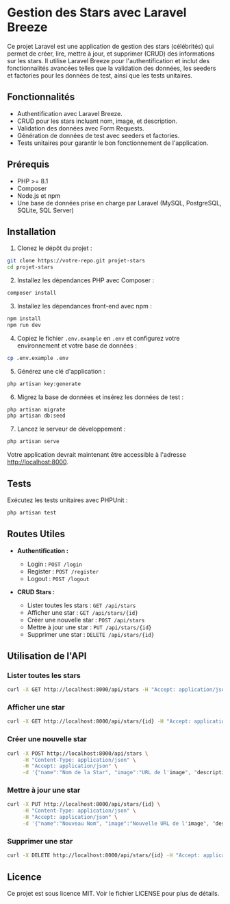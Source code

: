 # Gestion des Stars avec Laravel Breeze

Ce projet Laravel est une application de gestion des stars (célébrités) qui permet de créer, lire, mettre à jour, et
supprimer (CRUD) des informations sur les stars. Il utilise Laravel Breeze pour l'authentification et inclut des
fonctionnalités avancées telles que la validation des données, les seeders et factories pour les données de test, ainsi
que les tests unitaires.

## Fonctionnalités

- Authentification avec Laravel Breeze.
- CRUD pour les stars incluant nom, image, et description.
- Validation des données avec Form Requests.
- Génération de données de test avec seeders et factories.
- Tests unitaires pour garantir le bon fonctionnement de l'application.

## Prérequis

- PHP >= 8.1
- Composer
- Node.js et npm
- Une base de données prise en charge par Laravel (MySQL, PostgreSQL, SQLite, SQL Server)

## Installation

1. Clonez le dépôt du projet :

```bash
git clone https://votre-repo.git projet-stars
cd projet-stars
```

2. Installez les dépendances PHP avec Composer :

```bash
composer install
```

3. Installez les dépendances front-end avec npm :

```bash
npm install
npm run dev
```

4. Copiez le fichier `.env.example` en `.env` et configurez votre environnement et votre base de données :

```bash
cp .env.example .env
```

5. Générez une clé d'application :

```bash
php artisan key:generate
```

6. Migrez la base de données et insérez les données de test :

```bash
php artisan migrate
php artisan db:seed
```

7. Lancez le serveur de développement :

```bash
php artisan serve
```

Votre application devrait maintenant être accessible à l'adresse [http://localhost:8000](http://localhost:8000).

## Tests

Exécutez les tests unitaires avec PHPUnit :

```bash
php artisan test
```

## Routes Utiles

- **Authentification :**
    - Login : `POST /login`
    - Register : `POST /register`
    - Logout : `POST /logout`

- **CRUD Stars :**
    - Lister toutes les stars : `GET /api/stars`
    - Afficher une star : `GET /api/stars/{id}`
    - Créer une nouvelle star : `POST /api/stars`
    - Mettre à jour une star : `PUT /api/stars/{id}`
    - Supprimer une star : `DELETE /api/stars/{id}`

## Utilisation de l'API

### Lister toutes les stars

```bash
curl -X GET http://localhost:8000/api/stars -H "Accept: application/json"
```

### Afficher une star

```bash
curl -X GET http://localhost:8000/api/stars/{id} -H "Accept: application/json"
```

### Créer une nouvelle star

```bash
curl -X POST http://localhost:8000/api/stars \
     -H "Content-Type: application/json" \
     -H "Accept: application/json" \
     -d '{"name":"Nom de la Star", "image":"URL de l'image", "description":"Description de la star"}'
```

### Mettre à jour une star

```bash
curl -X PUT http://localhost:8000/api/stars/{id} \
     -H "Content-Type: application/json" \
     -H "Accept: application/json" \
     -d '{"name":"Nouveau Nom", "image":"Nouvelle URL de l'image", "description":"Nouvelle description"}'
```

### Supprimer une star

```bash
curl -X DELETE http://localhost:8000/api/stars/{id} -H "Accept: application/json"
```

## Licence

Ce projet est sous licence MIT. Voir le fichier LICENSE pour plus de détails.
